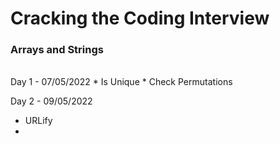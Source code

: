 # Cracking the Coding Interview
<h3>Arrays and Strings</h3>
<br/>
Day 1 - 07/05/2022
* Is Unique
* Check Permutations

Day 2 - 09/05/2022
* URLify
*